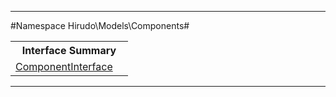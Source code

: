 

- - -

#Namespace Hirudo\Models\Components#

<table class="title">
<tr><th colspan="2" class="title">Interface Summary</th></tr>
<tr><td class="name"><a href="https://github.com/JeyDotC/Hirudo-docs/blob/master/hirudo/models/components/ComponentInterface.md">ComponentInterface</a></td><td class="description"></td></tr>
</table>

- - -


